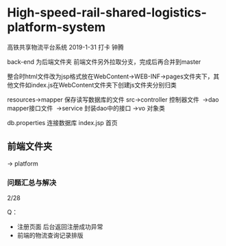 # High-speed-rail-shared-logistics-platform-system
高铁共享物流平台系统
2019-1-31 打卡 钟腾

back-end 为后端文件夹 前端文件另外拉取分支，完成后再合并到master

整合时html文件改为jsp格式放在WebContent->WEB-INF->pages文件夹下，其他文件如index.js在WebContent文件夹下创建js文件夹分别归类

resources->mapper 保存读写数据库的文件
src->controller 控制器文件
​     ->dao mapper接口文件
​     ->service 封装dao中的接口
​     ->vo 对象类

db.properties 连接数据库
index.jsp 首页

## 前端文件夹

-> platform



### 问题汇总与解决

2/28

Q：

+ 注册页面 后台返回注册成功异常
+ 前端的物流查询记录排版